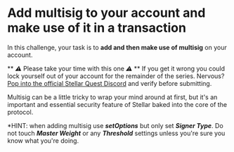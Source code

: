 # Add multisig to your account and make use of it in a transaction
In this challenge, your task is to **add and then make use of multisig** on your account.

** _⚠️_ Please take your time with this one _⚠️_ **
If you get it wrong you could lock yourself out of your account for the remainder of the series.
Nervous? [Pop into the official Stellar Quest Discord](https://discord.com/invite/8FhvuKb) and verify before submitting.

Multisig can be a little tricky to wrap your mind around at first, but it's an important and essential security feature of Stellar baked into the core of the protocol.

\*HINT: when adding multisig use ***setOptions*** but only set ***Signer Type***. Do not touch ***Master Weight*** or any ***Threshold*** settings unless you're sure you know what you're doing.
